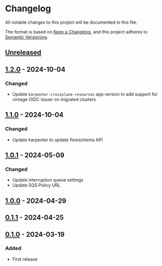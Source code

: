 # Changelog

All notable changes to this project will be documented in this file.

The format is based on [Keep a Changelog](https://keepachangelog.com/en/1.0.0/),
and this project adheres to [Semantic Versioning](https://semver.org/spec/v2.0.0.html).

## [Unreleased]

## [1.2.0] - 2024-10-04

### Changed

- Update `karpenter-crossplane-resources` app version to add support for vintage OIDC issuer on migrated clusters

## [1.1.0] - 2024-10-04

### Changed

- Update karpenter to update flowschema API

## [1.0.1] - 2024-05-09

### Changed

- Update interruption queue settings
- Update SQS Policy URL

## [1.0.0] - 2024-04-29

## [0.1.1] - 2024-04-25

## [0.1.0] - 2024-03-19

### Added

- First release

[Unreleased]: https://github.com/giantswarm/karpenter-bundle/compare/v1.2.0...HEAD
[1.2.0]: https://github.com/giantswarm/karpenter-bundle/compare/v1.1.0...v1.2.0
[1.1.0]: https://github.com/giantswarm/karpenter-bundle/compare/v1.0.1...v1.1.0
[1.0.1]: https://github.com/giantswarm/karpenter-bundle/compare/v1.0.0...v1.0.1
[1.0.0]: https://github.com/giantswarm/karpenter-bundle/compare/v0.1.1...v1.0.0
[0.1.1]: https://github.com/giantswarm/karpenter-bundle/compare/v0.1.0...v0.1.1
[0.1.0]: https://github.com/giantswarm/karpenter-bundle/compare/v0.0.1...v0.1.0
